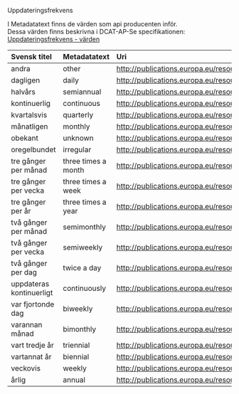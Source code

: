 Uppdateringsfrekvens

I Metadatatext finns de värden som api producenten inför.<br>
Dessa värden finns beskrivna i DCAT-AP-Se specifikationen: [Uppdateringsfrekvens - värden](https://docs.dataportal.se/dcat/sv/#http%3A%2F%2Fpublications.europa.eu%2Fresource%2Fauthority%2Ffrequency%2FOTHER)


| Svensk titel |Metadatatext | Uri | 
|:------------|:------------|:--------------------
|andra                    |other                    | http://publications.europa.eu/resource/authority/frequency/OTHER         |  
|dagligen                 |daily                    | http://publications.europa.eu/resource/authority/frequency/DAILY         |            
|halvårs                  |semiannual               | http://publications.europa.eu/resource/authority/frequency/ANNUAL_2      |            
|kontinuerlig             |continuous               | http://publications.europa.eu/resource/authority/frequency/CONT          |            
|kvartalsvis              |quarterly                | http://publications.europa.eu/resource/authority/frequency/QUARTERLY     |            
|månatligen               |monthly                  | http://publications.europa.eu/resource/authority/frequency/MONTHLY       |            
|obekant                  |unknown                  | http://publications.europa.eu/resource/authority/frequency/UNKNOWN       |
|oregelbundet             |irregular                | http://publications.europa.eu/resource/authority/frequency/IRREG         |
|tre gånger per månad     |three times a month      | http://publications.europa.eu/resource/authority/frequency/MONTHLY_3     |
|tre gånger per vecka     |three times a week       | http://publications.europa.eu/resource/authority/frequency/WEEKLY_3      |
|tre gånger per år        |three times a year       | http://publications.europa.eu/resource/authority/frequency/ANNUAL_3      |
|två gånger per månad     |semimonthly              | http://publications.europa.eu/resource/authority/frequency/MONTHLY_2     |
|två gånger per vecka     |semiweekly               | http://publications.europa.eu/resource/authority/frequency/WEEKLY_2      |
|två gånger per dag       |twice a day              | http://publications.europa.eu/resource/authority/frequency/DAILY_2       |
|uppdateras kontinuerligt |continuously             | http://publications.europa.eu/resource/authority/frequency/UPDATE_CONT   |
|var fjortonde dag        |biweekly                 | http://publications.europa.eu/resource/authority/frequency/BIWEEKLY      |
|varannan månad           |bimonthly                | http://publications.europa.eu/resource/authority/frequency/BIMONTHLY     |
|vart tredje år           |triennial                | http://publications.europa.eu/resource/authority/frequency/TRIENNIAL     |
|vartannat år             |biennial                 | http://publications.europa.eu/resource/authority/frequency/BIENNIAL      |
|veckovis                 |weekly                   | http://publications.europa.eu/resource/authority/frequency/WEEKLY        |
|årlig                    |annual                   | http://publications.europa.eu/resource/authority/frequency/ANNUAL        |      
